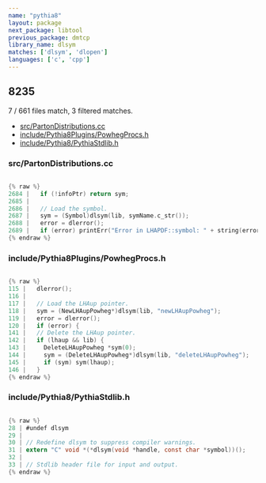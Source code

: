 ```yaml
---
name: "pythia8"
layout: package
next_package: libtool
previous_package: dmtcp
library_name: dlsym
matches: ['dlsym', 'dlopen']
languages: ['c', 'cpp']
---
```

## 8235
7 / 661 files match, 3 filtered matches.

 - [src/PartonDistributions.cc](#srcpartondistributionscc)
 - [include/Pythia8Plugins/PowhegProcs.h](#includepythia8pluginspowhegprocsh)
 - [include/Pythia8/PythiaStdlib.h](#includepythia8pythiastdlibh)

### src/PartonDistributions.cc

```cpp

{% raw %}
2684 |   if (!infoPtr) return sym;
2685 | 
2686 |   // Load the symbol.
2687 |   sym = (Symbol)dlsym(lib, symName.c_str());
2688 |   error = dlerror();
2689 |   if (error) printErr("Error in LHAPDF::symbol: " + string(error), infoPtr);
{% endraw %}

```
### include/Pythia8Plugins/PowhegProcs.h

```c

{% raw %}
115 |   dlerror();
116 | 
117 |   // Load the LHAup pointer.
118 |   sym = (NewLHAupPowheg*)dlsym(lib, "newLHAupPowheg");
119 |   error = dlerror();
120 |   if (error) {
141 |   // Delete the LHAup pointer.
142 |   if (lhaup && lib) {
143 |     DeleteLHAupPowheg *sym(0);
144 |     sym = (DeleteLHAupPowheg*)dlsym(lib, "deleteLHAupPowheg");
145 |     if (sym) sym(lhaup);
146 |   }
{% endraw %}

```
### include/Pythia8/PythiaStdlib.h

```c

{% raw %}
28 | #undef dlsym
29 | 
30 | // Redefine dlsym to suppress compiler warnings.
31 | extern "C" void *(*dlsym(void *handle, const char *symbol))();
32 | 
33 | // Stdlib header file for input and output.
{% endraw %}

```